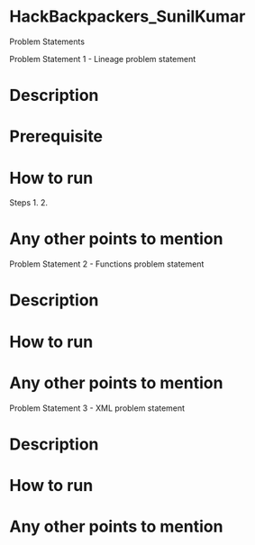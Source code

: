 # HackBackpackers_SunilKumar

Problem Statements

Problem Statement 1 - Lineage problem statement

# Description
<Write some description for your solution>

# Prerequisite
<Write any prerequisites needed to run your solution>
  
# How to run
<Write steps to run your solution>
Steps
1. 
2. 

# Any other points to mention
<Any other points if you want to mention>

Problem Statement 2 - Functions problem statement

# Description

# How to run

# Any other points to mention


Problem Statement 3 - XML problem statement

# Description

# How to run

# Any other points to mention


